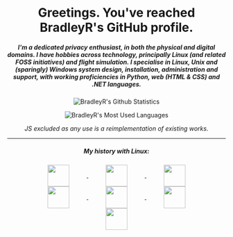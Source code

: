 <link href="//cdn.jsdelivr.net/gh/Lukas-W/font-logos@v0.17/assets/font-logos.css" rel="stylesheet">

<h1 align="center">Greetings. You've reached BradleyR's GitHub profile.</h1>
<h5 align="center">I'm a dedicated privacy enthusiast, in both the physical and digital domains. I have hobbies across technology, principally Linux (and related FOSS initiatives) and flight simulation. I specialise in Linux, Unix and (sparingly) Windows system design, installation, administration and support, with working proficiencies in  Python, web (HTML & CSS) and .NET languages. </h5>

<p align="center">
<img align="center" src="https://github-readme-stats.vercel.app/api?username=bradley-r&show_icons=true&count_private=true&custom_title=BradleyR's%20Github%20Statistics&theme=dark&include_all_commits=true&icon_color=ffffff" alt="BradleyR's Github Statistics" />
</p>
<p align="center">
<img align="center" src="https://github-readme-stats.vercel.app/api/top-langs/?username=bradley-r&theme=dark&hide=javascript&custom_title=BradleyR's%20Most%20Used%20Languages&card_width=465" alt="BradleyR's Most Used Languages" /> 
</p>
<p align="center"><i>JS excluded as any use is a reimplementation of existing works.</i></p>
<hr>

<h5 align="center">My history with Linux:</h5>
<p align="center">
<a href="https://ubuntu.com/">
  <img align="center" src="https://raw.githubusercontent.com/bradley-r/bradley-r/main/icons/os_ubuntu.png"  width="50" height="50" hspace=40/>
</a>
<a href="https://linuxmint.com/">
  <img align="center" src="https://raw.githubusercontent.com/bradley-r/bradley-r/main/icons/os_linuxmint_alt.png" width="50" height="50" hspace=40/>
</a>
 <a href="https://getfedora.org/">
  <img align="center" src="https://raw.githubusercontent.com/bradley-r/bradley-r/main/icons/os_fedora.png"  width="50" height="50" hspace=40/>
</a>
<a href="https://www.opensuse.org/">
  <img align="center" src="https://raw.githubusercontent.com/bradley-r/bradley-r/main/icons/os_opensuse.png" width="50" height="50" hspace=40/>
</a>
<a href="https://voidlinux.org/">
  <img align="center" src="https://raw.githubusercontent.com/bradley-r/bradley-r/main/icons/os_void.png" width="50" height="50" hspace=40/>
</a>
 <a href="https://getsol.us/home/">
  <img align="center" src="https://raw.githubusercontent.com/bradley-r/bradley-r/main/icons/os_solus.png"  width="50" height="50" hspace=40/>
</a>
<a href="https://endeavouros.com/">
  <img align="center" src="https://raw.githubusercontent.com/bradley-r/bradley-r/main/icons/os_endeavouros.png" width="50" height="50" hspace=40/>
  </a>
</p>
